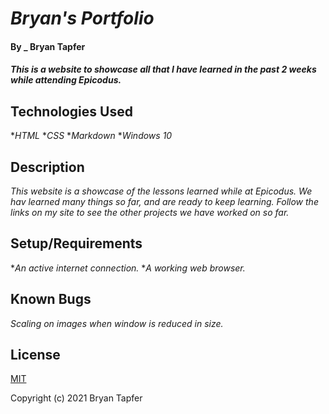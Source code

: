 # _Bryan's Portfolio_

#### By _ **Bryan Tapfer**

#### _This is a website to showcase all that I have learned in the past 2 weeks while attending Epicodus._

## Technologies Used

*_HTML_
*_CSS_
*_Markdown_
*_Windows 10_

## Description

_This website is a showcase of the lessons learned while at Epicodus. We hav learned many things so far, and are ready to keep learning. Follow the links on my site to see the other projects we have worked on so far._

## Setup/Requirements

*_An active internet connection._
*_A working web browser._

## Known Bugs

_Scaling on images when window is reduced in size._

## License

[MIT](https://github.com/aws/mit-0)

Copyright (c) 2021 Bryan Tapfer

